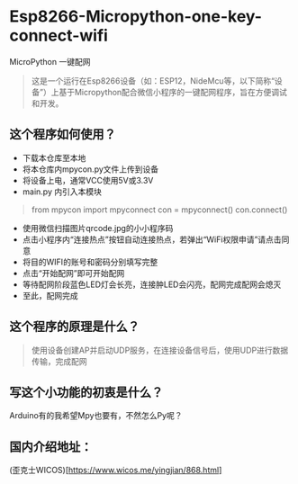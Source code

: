 # Esp8266-Micropython-one-key-connect-wifi
MicroPython 一键配网
> 这是一个运行在Esp8266设备（如：ESP12，NideMcu等，以下简称“设备”）上基于Micropython配合微信小程序的一键配网程序，旨在方便调试和开发。
## 这个程序如何使用？
- 下载本仓库至本地
- 将本仓库内mpycon.py文件上传到设备
- 将设备上电，通常VCC使用5V或3.3V
- main.py 内引入本模块
> from mpycon import mpyconnect
> con = mpyconnect()
> con.connect()
- 使用微信扫描图片qrcode.jpg的小小程序码
- 点击小程序内“连接热点”按钮自动连接热点，若弹出“WiFi权限申请”请点击同意
- 将目的WIFI的账号和密码分别填写完整
- 点击“开始配网”即可开始配网
- 等待配网阶段蓝色LED灯会长亮，连接肿LED会闪亮，配网完成配网会熄灭
- 至此，配网完成
## 这个程序的原理是什么？
> 使用设备创建AP并启动UDP服务，在连接设备信号后，使用UDP进行数据传输，完成配网
## 写这个小功能的初衷是什么？
Arduino有的我希望Mpy也要有，不然怎么Py呢？
## 国内介绍地址：
(歪克士WICOS)[https://www.wicos.me/yingjian/868.html]